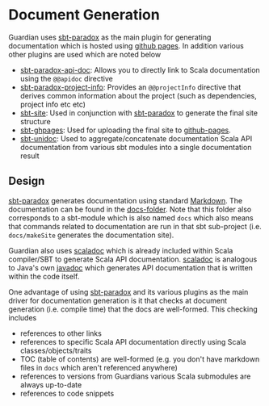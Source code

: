 # Document Generation

Guardian uses [sbt-paradox][sbt-paradox-link] as the main plugin for generating documentation which is hosted
using [github pages][github-pages-link]. In addition various other plugins are used which are noted below

* [sbt-paradox-api-doc](https://github.com/lightbend/sbt-paradox-apidoc): Allows you to directly link to Scala
  documentation using the `@@apidoc` directive
* [sbt-paradox-project-info](https://github.com/lightbend/sbt-paradox-project-info): Provides an `@@projectInfo`
  directive that derives common information about the project (such as dependencies, project info etc etc)
* [sbt-site](https://github.com/sbt/sbt-site): Used in conjunction with [sbt-paradox][sbt-paradox-link] to generate the
  final site structure
* [sbt-ghpages](https://github.com/sbt/sbt-ghpages): Used for uploading the final site
  to [github-pages][github-pages-link].
* [sbt-unidoc](https://github.com/sbt/sbt-unidoc): Used to aggregate/concatenate documentation Scala API documentation
  from various sbt modules into a single documentation result

## Design

[sbt-paradox][sbt-paradox-link] generates documentation using standard [Markdown](https://www.markdownguide.org/). The
documentation can be found in the [docs-folder](https://github.com/aiven/guardian-for-apache-kafka/tree/main/docs). Note
that this folder also corresponds to a sbt-module which is also named `docs` which also means that commands related to
documentation are run in that sbt sub-project (i.e. `docs/makeSite` generates the documentation site).

Guardian also uses [scaladoc][scaladoc-link] which is already included within Scala compiler/SBT to generate Scala API
documentation.
[scaladoc][scaladoc-link] is analogous to Java's own [javadoc](https://en.wikipedia.org/wiki/Javadoc) which generates
API documentation that is written within the code itself.

One advantage of using [sbt-paradox][sbt-paradox-link] and its various plugins as the main driver for documentation
generation is it that checks at document generation (i.e. compile time) that the docs are well-formed. This checking
includes

* references to other links
* references to specific Scala API documentation directly using Scala classes/objects/traits
* TOC (table of contents) are well-formed (e.g. you don't have markdown files in `docs` which aren't referenced
  anywhere)
* references to versions from Guardians various Scala submodules are always up-to-date
* references to code snippets

[sbt-paradox-link]: https://github.com/lightbend/paradox
[github-pages-link]: https://pages.github.com/
[scaladoc-link]: https://docs.scala-lang.org/style/scaladoc.html
